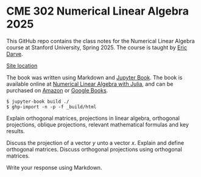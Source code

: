 # CME 302 Numerical Linear Algebra 2025

This GitHub repo contains the class notes for the Numerical Linear Algebra course at Stanford University, Spring 2025. The course is taught by [Eric Darve](https://profiles.stanford.edu/eric-darve).

[Site location](https://ericdarve.github.io/NLA/)

The book was written using Markdown and [Jupyter Book](https://jupyterbook.org/en/stable/intro.html). The book is available online at [Numerical Linear Algebra with Julia](https://epubs.siam.org/doi/book/10.1137/1.9781611976557), and can be purchased on [Amazon](https://www.amazon.com/Numerical-Linear-Algebra-Julia-Darve/dp/1611976545) or [Google Books](https://play.google.com/store/books/details/Numerical_Linear_Algebra_with_Julia?id=lt9BEAAAQBAJ).

```
$ jupyter-book build ./
$ ghp-import -n -p -f _build/html
```


Explain orthogonal matrices, projections in linear algebra, orthogonal projections, oblique projections, relevant mathematical formulas and key results.

Discuss the projection of a vector $y$ unto a vector $x$. Explain and define orthogonal matrices. Discuss orthogonal projections using orthogonal matrices.

Write your response using Markdown. 
